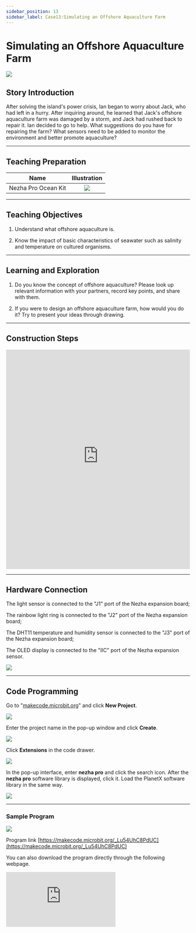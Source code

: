```yaml
---
sidebar_position: 13
sidebar_label: Case13:Simulating an Offshore Aquaculture Farm
---
```


# Simulating an Offshore Aquaculture Farm

![](https://wiki-media-ef.oss-cn-hongkong.aliyuncs.com/docs/microbit/building-blocks/nezha-pro-ocean-kit/tupian/nezha-pro-ocean-kit-step-13-00.png.JPG)

## Story Introduction

After solving the island's power crisis, Ian began to worry about Jack, who had left in a hurry. After inquiring around, he learned that Jack's offshore aquaculture farm was damaged by a storm, and Jack had rushed back to repair it. Ian decided to go to help. What suggestions do you have for repairing the farm? What sensors need to be added to monitor the environment and better promote aquaculture?

--- 

## Teaching Preparation

| Name | Illustration |
| :----------: | :--------------------------: |
| Nezha Pro Ocean Kit  |   ![](https://wiki-media-ef.oss-cn-hongkong.aliyuncs.com/docs/microbit/building-blocks/nezha-pro-ocean-kit/nezha-pro-ocean-kit-products-introduction-002.png.png)  |

--- 
## Teaching Objectives 

1. Understand what offshore aquaculture is.

2. Know the impact of basic characteristics of seawater such as salinity and temperature on cultured organisms.


--- 
## Learning and Exploration

1. Do you know the concept of offshore aquaculture? Please look up relevant information with your partners, record key points, and share with them.

2. If you were to design an offshore aquaculture farm, how would you do it? Try to present your ideas through drawing.

--- 
## Construction Steps

<embed src="https://wiki-media-ef.oss-cn-hongkong.aliyuncs.com/docs/microbit/building-blocks/nezha-pro-ocean-kit/setup-diagram/case13/nezha-pro-ocean-kit-13-1.png.pdf" type="application/pdf" width="100%" height="600px" />

--- 

## Hardware Connection

The light sensor is connected to the "J1" port of the Nezha expansion board;

The rainbow light ring is connected to the "J2" port of the Nezha expansion board;

The DHT11 temperature and humidity sensor is connected to the "J3" port of the Nezha expansion board;

The OLED display is connected to the "IIC" port of the Nezha expansion sensor.

![](https://wiki-media-ef.oss-cn-hongkong.aliyuncs.com/docs/microbit/building-blocks/nezha-pro-ocean-kit/setup-diagram/case13/nezha-pro-ocean-kit-13-3.png.png)

--- 
## Code Programming

Go to "[makecode.microbit.org](https://makecode.microbit.org)" and click **New Project**.

![](https://wiki-media-ef.oss-cn-hongkong.aliyuncs.com/docs/microbit/building-blocks/microbit-space-science-kit/images/microbit-space-science-kit-case01-07.png)

Enter the project name in the pop-up window and click **Create**.

![](https://wiki-media-ef.oss-cn-hongkong.aliyuncs.com/docs/microbit/building-blocks/microbit-space-science-kit/images/microbit-space-science-kit-case01-11.png)

Click **Extensions** in the code drawer.

![](https://wiki-media-ef.oss-cn-hongkong.aliyuncs.com/docs/microbit/building-blocks/microbit-space-science-kit/images/microbit-space-science-kit-case01-09.png)

In the pop-up interface, enter **nezha pro** and click the search icon. After the **nezha pro** software library is displayed, click it. Load the PlanetX software library in the same way.

![](https://wiki-media-ef.oss-cn-hongkong.aliyuncs.com/docs/microbit/building-blocks/microbit-space-science-kit/images/microbit-space-science-kit-case01-10.png)

---
### Sample Program

![](https://wiki-media-ef.oss-cn-hongkong.aliyuncs.com/docs/microbit/building-blocks/nezha-pro-ocean-kit/setup-diagram/nezha-pro-ocean-kit-13.png)

Program link
[https://makecode.microbit.org/_Lu54UhC8PdUC](https://makecode.microbit.org/_Lu54UhC8PdUC)

You can also download the program directly through the following webpage.

<div
    style={{
        position: 'relative',
        paddingBottom: '60%',
        overflow: 'hidden',
    }}
>
    <iframe
        src="https://makecode.microbit.org/_Lu54UhC8PdUC"
        frameborder="0"
        sandbox="allow-popups allow-forms allow-scripts allow-same-origin"
        style={{
            position: 'absolute',
            width: '100%',
            height: '100%',
        }}
    />
</div>

---
### Download Program

Use a USB cable to connect the PC and micro:bit V2.

![](https://wiki-media-ef.oss-cn-hongkong.aliyuncs.com/docs/microbit/building-blocks/microbit-space-science-kit/images/microbit-space-science-kit-manual03.gif)

After successful connection, a drive named MICROBIT will be recognized on the computer.

![](https://wiki-media-ef.oss-cn-hongkong.aliyuncs.com/docs/microbit/building-blocks/microbit-space-science-kit/images/microbit-space-science-kit-manual06.png)

Click![](https://wiki-media-ef.oss-cn-hongkong.aliyuncs.com/docs/microbit/building-blocks/microbit-space-science-kit/images/microbit-space-science-kit-manual07.png)in the lower left corner and select **Connect Device**.

![](https://wiki-media-ef.oss-cn-hongkong.aliyuncs.com/docs/microbit/building-blocks/microbit-space-science-kit/images/microbit-space-science-kit-manual11.png)

Click![](https://wiki-media-ef.oss-cn-hongkong.aliyuncs.com/docs/microbit/building-blocks/microbit-space-science-kit/images/microbit-space-science-kit-manual08.png).

![](https://wiki-media-ef.oss-cn-hongkong.aliyuncs.com/docs/microbit/building-blocks/microbit-space-science-kit/images/microbit-space-science-kit-manual12.png)

Click![](https://wiki-media-ef.oss-cn-hongkong.aliyuncs.com/docs/microbit/building-blocks/microbit-space-science-kit/images/microbit-space-science-kit-manual09.png).

![](https://wiki-media-ef.oss-cn-hongkong.aliyuncs.com/docs/microbit/building-blocks/microbit-space-science-kit/images/microbit-space-science-kit-manual13.png)

In the pop-up window, select **BBC micro:bit CMSIS-DAP**, then select **Connect**. At this point, our micro:bit has been successfully connected.

![](https://wiki-media-ef.oss-cn-hongkong.aliyuncs.com/docs/microbit/building-blocks/microbit-space-science-kit/images/microbit-space-science-kit-manual14.png)

Click **Download Program**

![](https://wiki-media-ef.oss-cn-hongkong.aliyuncs.com/docs/microbit/building-blocks/microbit-space-science-kit/images/microbit-space-science-kit-manual10.png)

---
## Case Demonstration

The DHT11 temperature and humidity sensor acquires the current environmental temperature and humidity data, which are displayed on the OLED display. When the light sensor detects that the current ambient light brightness is less than 100, the rainbow light ring lights up; otherwise, it turns off.

![](https://wiki-media-ef.oss-cn-hongkong.aliyuncs.com/docs/microbit/building-blocks/nezha-pro-ocean-kit/GIF/nezha-pro-ocean-kit-step-13-00.png.gif)

---
## Extended Knowledge

### Offshore Aquaculture Farms

Offshore aquaculture farms are places where humans artificially cultivate and breed marine organisms (such as fish, shellfish, algae, etc.) in the ocean. They are like "farms in the ocean", which can not only provide us with abundant seafood but also protect wild marine biological resources.

### I. What are the types of offshore aquaculture farms?

According to the distance from the shore, they are mainly divided into two categories:

**Inshore aquaculture farms**: Shallow sea areas close to the shore, such as bays and tidal flats. The water here is shallow and easy to manage, suitable for cultivating kelp, scallops, shrimps, etc.

**Offshore aquaculture farms**: Deep sea areas far from the shore, which require large cages, aquaculture platforms and other equipment, and can breed fish with high environmental requirements such as large yellow croakers and tuna.

### II. Classification by aquaculture methods

**Raft culture**: "Floating rafts" are composed of foam buoys or plastic floats, which are fixed in the sea by anchors. Cultured organisms (such as scallops and kelp) are hung on ropes under the rafts to suspend them in a suitable water layer (to avoid pollution from seabed sludge).

**Cage culture**: "Underwater cages" are enclosed with high-strength nets and fixed in the sea to breed fish (such as sea bass and grouper). The mesh size is just right to allow water flow (bringing in oxygen and natural bait) and to block cultured fish and large predators.

**Bottom sowing culture**: The seedlings of benthic organisms such as shellfish and sea cucumbers are directly sown in seabed sediments or rocky areas, allowing them to grow as in a natural environment. Only designated areas are demarcated to prevent poaching, which is suitable for species with strong environmental adaptability.

**Factory ship aquaculture**: Aquaculture cabins are built on large ships, and water temperature and salinity are regulated by equipment. They can move in the open sea and even "follow the habits of fish schools". It is an emerging high-tech aquaculture method in recent years.

### III. Aquaculture objects: from "vegetable basket" to "economic chain"

The "residents" of offshore aquaculture farms cover a variety of marine organisms, including both common food ingredients and economic species for processing:

**Algae**: Kelp, laver, wakame (rich in iodine and dietary fiber, known as "marine vegetables");

**Shellfish**: Scallops, oysters, clams (filter plankton in seawater, with low aquaculture costs);

**Fish**: Large yellow croakers, sea bass, salmon (high in protein, common on dining tables);

**Crustaceans**: Whiteleg shrimps, mud crabs (delicious in meat, with high economic value);

**Echinoderms**: Sea cucumbers, sea urchins (nutritious, with both edible and medicinal value).

### IV. Important significance: balancing demand and protection

**Ensuring food security**: About 1/3 of global seafood comes from aquaculture. Offshore aquaculture farms can stably supply high-quality protein, alleviating the problem of "insufficient wild seafood".

**Protecting wild resources**: Reducing overfishing of wild fish and shellfish, allowing biological populations in natural sea areas to recover.

**Driving economic development**: Coastal areas form industrial chains through aquaculture, processing, and sales, providing a large number of jobs (such as seedling breeders, aquaculture workers, seafood processors).

**Exploring blue agriculture**: Using marine space to develop "agriculture that does not occupy cultivated land" provides a new solution to the food pressure brought by population growth.

### V. Challenges: the key to sustainable development

Although offshore aquaculture is beneficial, it is necessary to avoid "neglecting one aspect while focusing on another":

If the aquaculture density is too high, residual bait and excrement will pollute the seawater, leading to water quality deterioration;

Introduced aquaculture species may escape into natural sea areas, squeezing the living space of native organisms;

Natural disasters such as typhoons and red tides may destroy aquaculture facilities and cause losses.


Therefore, modern offshore aquaculture farms are paying more and more attention to "ecological aquaculture": controlling aquaculture scale, selecting native species, and adopting circulating water technology (to reduce pollution), so that aquaculture and marine ecology can coexist harmoniously.
In short, offshore aquaculture farms are "sustainable granaries" opened by humans in the sea with wisdom - allowing us to enjoy seafood with peace of mind while striving to protect the health of the sea.

